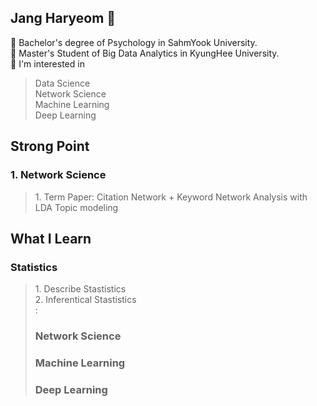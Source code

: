 ## Jang Haryeom 👋
📌 Bachelor's degree of Psychology in SahmYook University. </br>
📌 Master's Student of Big Data Analytics in KyungHee University. </br>
📌 I'm interested in
<blockquote>
Data Science </br>
Network Science </br>
Machine Learning </br>
Deep Learning
</blockquote>

## Strong Point
### 1. Network Science
<blockquote>
  1. Term Paper: Citation Network + Keyword Network Analysis with LDA Topic modeling </br>
  
  
</blockquote>

## What I Learn
### Statistics
<blockquote>
  1. Describe Stastistics</br>
  2. Inferentical Stastistics</br>
  :

### Network Science

### Machine Learning

### Deep Learning

<!--
**CocoRoF/CocoRoF** is a ✨ _special_ ✨ repository because its `README.md` (this file) appears on your GitHub profile.

Here are some ideas to get you started:

- 🔭 I’m currently working on ...
- 🌱 I’m currently learning ...
- 👯 I’m looking to collaborate on ...
- 🤔 I’m looking for help with ...
- 💬 Ask me about ...
- 📫 How to reach me: ...
- 😄 Pronouns: ...
- ⚡ Fun fact: ...
-->
